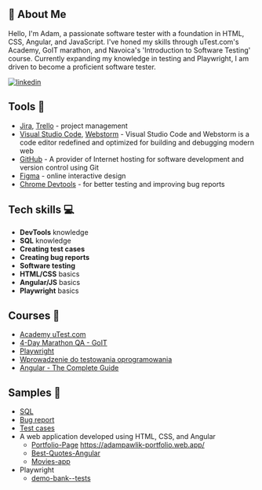 ## 🔎 About Me

Hello, I'm Adam, a passionate software tester with a foundation in HTML, CSS, Angular, and JavaScript. I've honed my skills through uTest.com's Academy, GoIT marathon, and Navoica's 'Introduction to Software Testing' course. Currently expanding my knowledge in testing and Playwright, I am driven to become a proficient software tester.

[![linkedin](https://img.shields.io/badge/linkedin-0A66C2?style=for-the-badge&logo=linkedin&logoColor=white)](https://www.linkedin.com/in/adam-pawlik-59b6a2237/)

## Tools 🔧

- [Jira](https://www.atlassian.com/pl/software/jira), [Trello](https://trello.com/pl/tour) - project management
- [Visual Studio Code](https://code.visualstudio.com/), [Webstorm](https://www.jetbrains.com/webstorm/) - Visual Studio Code and Webstorm is a code editor redefined and optimized for building and debugging modern web
- [GitHub](https://github.com/ios1111-creator) - A provider of Internet hosting for software development and version control using Git
- [Figma](https://www.figma.com/) - online interactive design
- [Chrome Devtools](https://developer.chrome.com/docs/devtools/) - for better testing and improving bug reports

## Tech skills 💻

- **DevTools** knowledge
- **SQL** knowledge
- **Creating test cases**
- **Creating bug reports**
- **Software testing**
- **HTML/CSS** basics
- **Angular/JS** basics
- **Playwright** basics

## Courses 📓

- [Academy uTest.com](https://www.utest.com/academy)
- [4-Day Marathon QA - GoIT](https://qa.m.goit.global/pl/)
- [Playwright](https://jaktestowac.pl/course/playwright-wprowadzenie/)
- [Wprowadzenie do testowania oprogramowania](https://navoica.pl/courses/course-v1:ZPSB+WTO1+2022_WTO1/course/)
- [Angular - The Complete Guide](https://www.udemy.com/course/the-complete-guide-to-angular-2/)

## Samples 🔬

- [SQL](https://github.com/ios1111-creator/PORTFOLIO/blob/main/Quality%20Assurance/SQL.md)
- [Bug report](https://github.com/ios1111-creator/PORTFOLIO/blob/main/Quality%20Assurance/bug_report.md)
- [Test cases](https://github.com/ios1111-creator/PORTFOLIO/blob/main/Quality%20Assurance/test_cases.md)
- A web application developed using HTML, CSS, and Angular
  - [Portfolio-Page](https://github.com/ios1111-creator/Portfolio-Page) https://adampawlik-portfolio.web.app/
  - [Best-Quotes-Angular](https://github.com/ios1111-creator/-Best-Quotes-Angular)
  - [Movies-app](https://github.com/ios1111-creator/Movies-app/tree/master/src)
- Playwright
  - [demo-bank--tests](https://github.com/ios1111-creator/demo-bank--tests/tree/main/tests)
    

